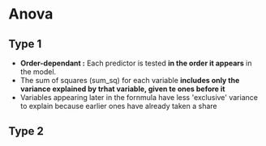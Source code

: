 # Anova
## Type 1
* **Order-dependant :** Each predictor is tested **in the order it appears** in the model.
* The sum of squares (sum_sq) for each variable **includes only the variance explained by trhat variable, given te ones before it**
* Variables appearing later  in the fornmula have less 'exclusive' variance to explain because earlier ones have already taken a share 
## Type 2
